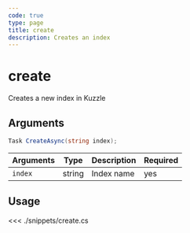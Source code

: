```yaml
---
code: true
type: page
title: create
description: Creates an index
---
```


# create

Creates a new index in Kuzzle

## Arguments

```cs
Task CreateAsync(string index);
```

| Arguments | Type                       | Description       | Required |
| --------- | -------------------------- | ----------------- | -------- |
| `index`   | string                     | Index name        | yes      |

## Usage

<<< ./snippets/create.cs
